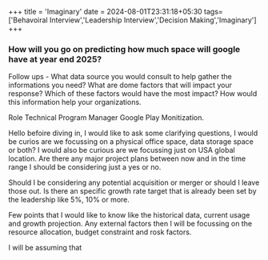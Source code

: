 +++
title = 'Imaginary'
date = 2024-08-01T23:31:18+05:30
tags=['Behavoiral Interview','Leadership Interview','Decision Making','Imaginary']
+++


### How will you go on predicting how much space will google have at year end 2025?

Follow ups - What data source you would consult to help gather the informations you need? What are dome factors that will impact your response? Which of these factors would have the most impact? How would this information help your organizations.

Role Technical Program Manager Google Play Monitization.

Hello befoire diving in, I would like to ask some clarifying questions, I would be curios are we focussing on a physical office space, data storage space or both? I would also be curious are we focussing just on USA global location. Are there any major project plans between now and in the time range I should be considering just a yes or no.

Should I be considering any potential acquisition or merger or should I leave those out. Is there an specific growth rate target that is already been set by the leadership like 5%, 10% or more.

Few points that I would like to know like the historical data, current usage and growth projection.
Any external factors then I will be focussing on the resource allocation, budget constraint and rosk factors.

I will be assuming that
